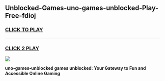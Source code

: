 
## Unblocked-Games-uno-games-unblocked-Play-Free-fdioj
<h3>
<a href="https://premium76.site?title=uno-games-unblocked&ref=21A">CLICK TO PLAY</a></h3>
<hr>

<h3>
<a href="https://premium76.site?title=uno-games-unblocked&ref=21A">CLICK 2 PLAY</a>
  
</h3>

<a href="https://premium76.site?title=uno-games-unblocked&ref=21A"><img src="https://clearcache.store/games.png"></a>


**uno-games-unblocked games unblocked: Your Gateway to Fun and Accessible Online Gaming**

